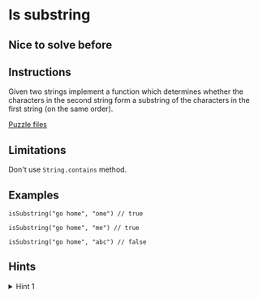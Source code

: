 # Is substring

## Nice to solve before

## Instructions

Given two strings implement a function which determines whether the characters in the second string form a substring of the
characters in the first string (on the same order).

[Puzzle files](.)

## Limitations

Don't use `String.contains` method.

## Examples

```
isSubstring("go home", "ome") // true

isSubstring("go home", "me") // true

isSubstring("go home", "abc") // false
```

## Hints

<details>
<summary>Hint 1</summary>
Use double pointer or recursion
</details>
